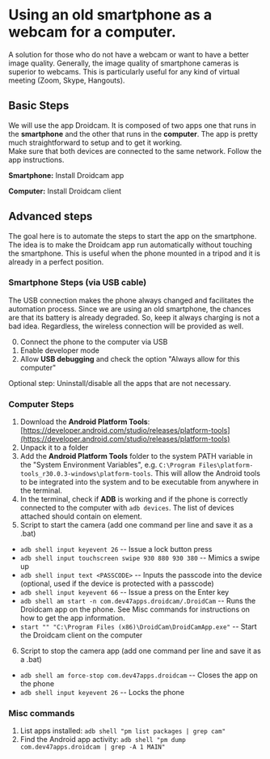 # Using an old smartphone as a webcam for a computer.
A solution for those who do not have a webcam or want to have a better image quality. Generally, the image quality of smartphone cameras is superior to webcams. 
This is particularly useful for any kind of virtual meeting (Zoom, Skype, Hangouts).  

## Basic Steps
We will use the app Droidcam. It is composed of two apps one that runs in the **smartphone** and the other that runs in the **computer**. 
The app is pretty much straightforward to setup and to get it working.   
Make sure that both devices are connected to the same network. Follow the app instructions.

**Smartphone:** Install Droidcam app

**Computer:** Install Droidcam client

## Advanced steps
The goal here is to automate the steps to start the app on the smartphone. The idea is to make the Droidcam app run automatically without touching the smartphone. 
This is useful when the phone mounted in a tripod and it is already in a perfect position.

### Smartphone Steps (via USB cable) ###
The USB connection makes the phone always changed and facilitates the automation process.
Since we are using an old smartphone, the chances are that its battery is already degraded. So, keep it always charging is not a bad idea. 
Regardless, the wireless connection will be provided as well.
 
0. Connect the phone to the computer via USB
1. Enable developer mode
2. Allow **USB debugging** and check the option "Always allow for this computer"

Optional step: Uninstall/disable all the apps that are not necessary.

### Computer Steps ###
1. Download the **Android Platform Tools**: [https://developer.android.com/studio/releases/platform-tools](https://developer.android.com/studio/releases/platform-tools)
2. Unpack it to a folder
3. Add the **Android Platform Tools** folder to the system PATH variable in the "System Environment Variables", e.g. `C:\Program Files\platform-tools_r30.0.3-windows\platform-tools`.
This will allow the Android tools to be integrated into the system and to be executable from anywhere in the terminal.
4. In the terminal, check if **ADB** is working and if the phone is correctly connected to the computer with `adb devices`. The list of devices attached should contain on element.
5. Script to start the camera (add one command per line and save it as a .bat)
  * `adb shell input keyevent 26` -- Issue a lock button press
  * `adb shell input touchscreen swipe 930 880 930 380` -- Mimics a swipe up
  * `adb shell input text <PASSCODE>` -- Inputs the passcode into the device (optional, used if the device is protected with a passcode)
  * `adb shell input keyevent 66` -- Issue a press on the Enter key
  * `adb shell am start -n com.dev47apps.droidcam/.DroidCam` -- Runs the Droidcam app on the phone. See Misc commands for instructions on how to get the app information. 
  * `start "" "C:\Program Files (x86)\DroidCam\DroidCamApp.exe"` -- Start the Droidcam client on the computer
6. Script to stop the camera app (add one command per line and save it as a .bat)
  * `adb shell am force-stop com.dev47apps.droidcam` -- Closes the app on the phone
  * `adb shell input keyevent 26` -- Locks the phone
  
### Misc commands ###
1. List apps installed: `adb shell "pm list packages | grep cam"`
2. Find the Android app activity: `adb shell "pm dump com.dev47apps.droidcam | grep -A 1 MAIN"`
